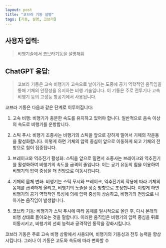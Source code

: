 ```yaml
---
layout: post
title: "코브라 기동 설명"
tags: [기동, 설명, 코브라]
---
```


## 사용자 입력:
> 비행기술에서 코브라기동을 설명해줘

## ChatGPT 응답:
> 코브라 기동은 고속 비행기가 고속으로 날아가는 도중에 공기 역학적인 움직임을 통해 기체의 안정성을 유지하는 비행 기술입니다. 이 기동은 주로 전투기나 고속 비행기 등의 고성능 항공기에서 사용됩니다.

코브라 기동은 다음과 같은 단계로 이루어집니다:

1. 고속 비행: 비행기가 충분한 속도를 유지하고 있어야 합니다. 일반적으로 음속 이상의 속도로 비행기를 운항합니다.

2. 스틱 푸시: 비행기 조종사는 비행기의 스틱을 앞으로 강하게 밀어서 기체의 각운동을 활성화합니다. 이렇게 하면 기체의 압력 중심이 앞으로 이동하게 되고 기체의 전방으로 힘이 집중됩니다.

3. 브레이크와 역추진기 활성화: 스틱을 앞으로 밀면서 조종사는 브레이크와 역추진기를 활성화하여 비행기의 속도를 급격히 줄입니다. 이는 공기 유동의 힘을 이용하여 비행기의 압력 중심을 더 전방으로 이동시킵니다.

4. 기체의 몸체 변화: 비행기는 스틱 푸시와 브레이크, 역추진기의 작용에 따라 기체의 몸체를 급격하게 올리고, 비행기의 노즐을 상승 방향으로 조정합니다. 이렇게 하면 비행기의 공기 역학적인 특성에 의해 압력 중심이 상승하고, 비행기의 전방으로 나아가는 움직임이 발생합니다.

5. 코브라 기동: 비행기가 스틱 푸시에 따라 몸체를 일시적으로 올린 후, 다시 본래의 비행 상태로 돌아오는 것을 말합니다. 이러한 움직임은 비행기의 압력 중심을 뒤로 이동시키고, 비행기의 선회 능력과 공격적인 동작을 강화시킵니다.

코브라 기동은 주로 고속 비행 상황에서 사용되며, 비행기의 기동성과 전투 능력을 향상시킵니다. 그러나 이 기동은 고도와 속도에 따라 변화할 수

